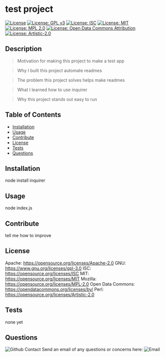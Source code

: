 # test project
  [![License](https://img.shields.io/badge/License-Apache_2.0-blue.svg)](https://opensource.org/licenses/Apache-2.0) [![License: GPL v3](https://img.shields.io/badge/License-GPLv3-blue.svg)](https://www.gnu.org/licenses/gpl-3.0) [![License: ISC](https://img.shields.io/badge/License-ISC-blue.svg)](https://opensource.org/licenses/ISC) [![License: MIT](https://img.shields.io/badge/License-MIT-yellow.svg)](https://opensource.org/licenses/MIT) [![License: MPL 2.0](https://img.shields.io/badge/License-MPL_2.0-brightgreen.svg)](https://opensource.org/licenses/MPL-2.0) [![License: Open Data Commons Attribution](https://img.shields.io/badge/License-ODC_BY-brightgreen.svg)](https://opendatacommons.org/licenses/by/) [![License: Artistic-2.0](https://img.shields.io/badge/License-Perl-0298c3.svg)](https://opensource.org/licenses/Artistic-2.0) 
## Description

> Motivation for making this project
>to make a test app

> Why I built this project
>automate readmes

> The problem this project solves
>helps make readmes

> What I learned
>how to use inquirer

> Why this project stands out
>easy to run
## Table of Contents

- [Installation](#installation)
- [Usage](#usage)
- [Contribute](#contribute)
- [License](#license)
- [Tests](#tests)
- [Questions](#questions)

## Installation
node install inquirer
## Usage
node index.js
## Contribute
tell me how to improve
## License
Apache: https://opensource.org/licenses/Apache-2.0 GNU: https://www.gnu.org/licenses/gpl-3.0 ISC: https://opensource.org/licenses/ISC MIT: https://opensource.org/licenses/MIT Mozilla: https://opensource.org/licenses/MPL-2.0 Open Data Commons: https://opendatacommons.org/licenses/by/ Perl: https://opensource.org/licenses/Artistic-2.0 
## Tests
none yet
## Questions

![Github Contact](https://github.com/uhmammoth/)
Send an email of any questions or concerns here:
![Email](mailto:aaa@aaaa.com?subject=[GitHub])
